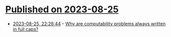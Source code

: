 # [Published on 2023-08-25](index.md)

* [2023-08-25, 22:26:44](https://lobste.rs/s/t4gyd5/why_are_computability_problems_always) - [Why are computability problems always written in full caps?](https://cs.stackexchange.com/questions/161731/why-are-computability-problems-always-written-in-full-caps)
